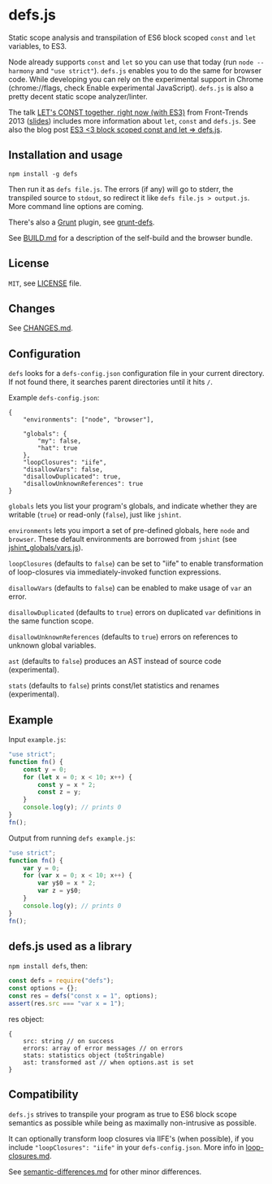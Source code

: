 # defs.js
Static scope analysis and transpilation of ES6 block scoped `const` and `let`
variables, to ES3.

Node already supports `const` and `let` so you can use that today
(run `node --harmony` and `"use strict"`). `defs.js` enables you to do the same
for browser code. While developing you can rely on the experimental support
in Chrome (chrome://flags, check Enable experimental JavaScript). `defs.js` is
also a pretty decent static scope analyzer/linter.

The talk
[LET's CONST together, right now (with ES3)](http://vimeo.com/66501924)
from Front-Trends 2013
([slides](http://blog.lassus.se/files/lets_const_together_ft2013.pdf)) includes
more information about `let`, `const` and `defs.js`. See also the blog post
[ES3 <3 block scoped const and let => defs.js](http://blog.lassus.se/2013/05/defsjs.html).


## Installation and usage
    npm install -g defs

Then run it as `defs file.js`. The errors (if any) will go to stderr,
the transpiled source to `stdout`, so redirect it like `defs file.js > output.js`.
More command line options are coming.

There's also a [Grunt](http://gruntjs.com/) plugin, see [grunt-defs](https://npmjs.org/package/grunt-defs).

See [BUILD.md](BUILD.md) for a description of the self-build and the browser bundle.

## License
`MIT`, see [LICENSE](LICENSE) file.


## Changes
See [CHANGES.md](CHANGES.md).


## Configuration
`defs` looks for a `defs-config.json` configuration file in your current
directory. If not found there, it searches parent directories until it hits `/`.

Example `defs-config.json`:

    {
        "environments": ["node", "browser"],

        "globals": {
            "my": false,
            "hat": true
        },
        "loopClosures": "iife",
        "disallowVars": false,
        "disallowDuplicated": true,
        "disallowUnknownReferences": true
    }

`globals` lets you list your program's globals, and indicate whether they are
writable (`true`) or read-only (`false`), just like `jshint`.

`environments` lets you import a set of pre-defined globals, here `node` and
`browser`. These default environments are borrowed from `jshint` (see
[jshint_globals/vars.js](https://github.com/olov/defs/blob/master/jshint_globals/vars.js)).

`loopClosures` (defaults to `false`) can be set to "iife" to enable transformation
of loop-closures via immediately-invoked function expressions.

`disallowVars` (defaults to `false`) can be enabled to make
usage of `var` an error.

`disallowDuplicated` (defaults to `true`) errors on duplicated
`var` definitions in the same function scope.

`disallowUnknownReferences` (defaults to `true`) errors on references to
unknown global variables.

`ast` (defaults to `false`) produces an AST instead of source code
(experimental).

`stats` (defaults to `false`) prints const/let statistics and renames
(experimental).


## Example

Input `example.js`:

```javascript
"use strict";
function fn() {
    const y = 0;
    for (let x = 0; x < 10; x++) {
        const y = x * 2;
        const z = y;
    }
    console.log(y); // prints 0
}
fn();
```

Output from running `defs example.js`:

```javascript
"use strict";
function fn() {
    var y = 0;
    for (var x = 0; x < 10; x++) {
        var y$0 = x * 2;
        var z = y$0;
    }
    console.log(y); // prints 0
}
fn();
```


## defs.js used as a library
`npm install defs`, then:

```javascript
const defs = require("defs");
const options = {};
const res = defs("const x = 1", options);
assert(res.src === "var x = 1");
```

res object:

    {
        src: string // on success
        errors: array of error messages // on errors
        stats: statistics object (toStringable)
        ast: transformed ast // when options.ast is set
    }


## Compatibility
`defs.js` strives to transpile your program as true to ES6 block scope semantics as
possible while being as maximally non-intrusive as possible.

It can optionally transform loop closures via IIFE's (when possible), if you include
`"loopClosures": "iife"` in your `defs-config.json`. More info in
[loop-closures.md](loop-closures.md).

See [semantic-differences.md](semantic-differences.md) for other minor differences.
